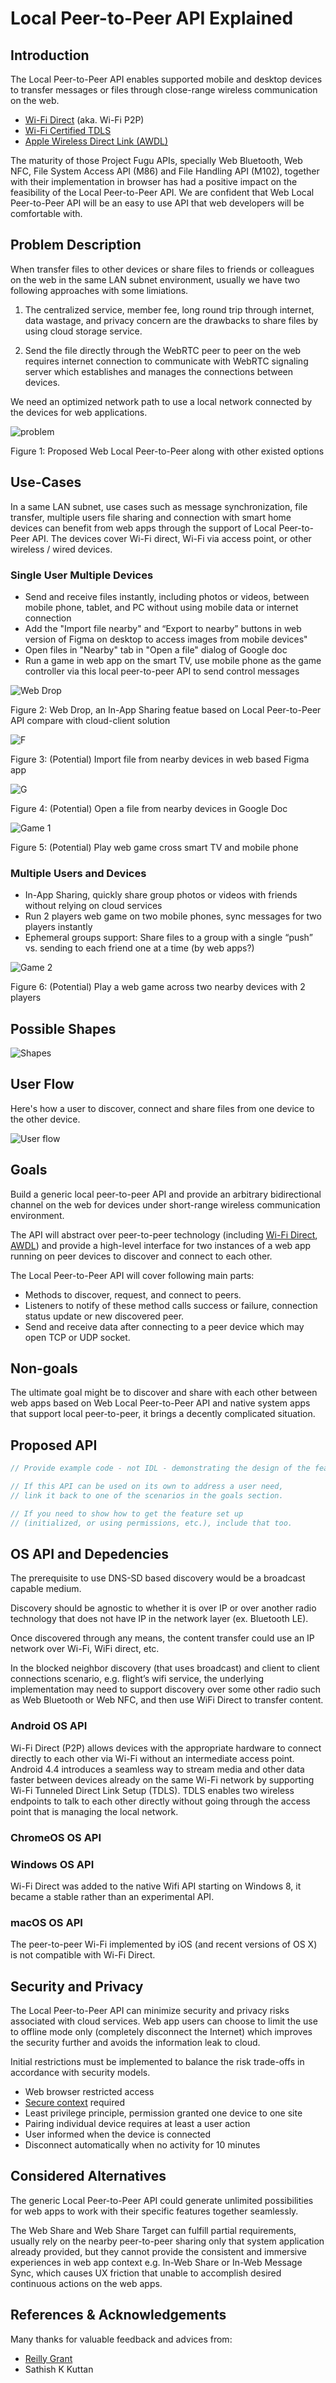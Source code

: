 # Local Peer-to-Peer API Explained

## Introduction

The Local Peer-to-Peer API enables supported mobile and desktop devices to transfer messages or files through close-range wireless communication on the web.

- [Wi-Fi Direct](https://www.wi-fi.org/discover-wi-fi/wi-fi-direct) (aka. Wi-Fi P2P)
- [Wi-Fi Certified TDLS](https://www.wi-fi.org/news-events/newsroom/wi-fi-alliance-now-certifying-tunneled-direct-link-setup)
- [Apple Wireless Direct Link (AWDL)](https://owlink.org/wiki/#what-is-apple-wireless-direct-link-awdl)

The maturity of those Project Fugu APIs, specially Web Bluetooth, Web NFC, File System Access API (M86) and File Handling API (M102), together with their implementation in browser has had a positive impact on the feasibility of the Local Peer-to-Peer API. We are confident that Web Local Peer-to-Peer API will be an easy to use API that web developers will be comfortable with.

## Problem Description

When transfer files to other devices or share files to friends or colleagues on the web in the same LAN subnet environment, usually we have two following approaches with some limiations.

1. The centralized service, member fee, long round trip through internet, data wastage, and privacy concern are the drawbacks to share files by using cloud storage service.

2. Send the file directly through the WebRTC peer to peer on the web requires internet connection to communicate with WebRTC signaling server which establishes and manages the connections between devices.

We need an optimized network path to use a local network connected by the devices for web applications.

![problem](./mocks/problem.svg)

Figure 1: Proposed Web Local Peer-to-Peer along with other existed options

## Use-Cases

In a same LAN subnet, use cases such as message synchronization, file transfer, multiple users file sharing and connection with smart home devices can benefit from web apps through the support of Local Peer-to-Peer API. The devices cover Wi-Fi direct, Wi-Fi via access point, or other wireless / wired devices.

### Single User Multiple Devices

- Send and receive files instantly, including photos or videos, between mobile phone, tablet, and PC without using mobile data or internet connection
- Add the "Import file nearby" and “Export to nearby” buttons in web version of Figma on desktop to access images from mobile devices"
- Open files in "Nearby" tab in "Open a file" dialog of Google doc
- Run a game in web app on the smart TV, use mobile phone as the game controller via this local peer-to-peer API to send control messages

![Web Drop](./mocks/drop.svg)

Figure 2: Web Drop, an In-App Sharing featue based on Local Peer-to-Peer API compare with cloud-client solution

![F](./mocks/n1.svg)

Figure 3: (Potential) Import file from nearby devices in web based Figma app

![G](./mocks/n2.svg)

Figure 4: (Potential) Open a file from nearby devices in Google Doc

![Game 1](./mocks/n3.svg)

Figure 5: (Potential) Play web game cross smart TV and mobile phone

### Multiple Users and Devices

- In-App Sharing, quickly share group photos or videos with friends without relying on cloud services
- Run 2 players web game on two mobile phones, sync messages for two players instantly
- Ephemeral groups support: Share files to a group with a single “push” vs. sending to each friend one at a time (by web apps?)

![Game 2](./mocks/n4.svg)

Figure 6: (Potential) Play a web game across two nearby devices with 2 players

## Possible Shapes

![Shapes](./mocks/shape.svg)

## User Flow

Here's how a user to discover, connect and share files from one device to the other device.

![User flow](./mocks/userflow.svg)

## Goals

Build a generic local peer-to-peer API and provide an arbitrary bidirectional channel on the web for devices under short-range wireless communication environment.

The API will abstract over peer-to-peer technology (including [Wi-Fi Direct](https://www.wi-fi.org/discover-wi-fi/wi-fi-direct), [AWDL](https://owlink.org/wiki/#what-is-apple-wireless-direct-link-awdl)) and provide a high-level interface for two instances of a web app running on peer devices to discover and connect to each other.

The Local Peer-to-Peer API will cover following main parts:

- Methods to discover, request, and connect to peers.
- Listeners to notify of these method calls success or failure, connection status update or new discovered peer.
- Send and receive data after connecting to a peer device which may open TCP or UDP socket.

## Non-goals

The ultimate goal might be to discover and share with each other between web apps based on Web Local Peer-to-Peer API and native system apps that support local peer-to-peer, it brings a decently complicated situation.

## Proposed API

```js
// Provide example code - not IDL - demonstrating the design of the feature.

// If this API can be used on its own to address a user need,
// link it back to one of the scenarios in the goals section.

// If you need to show how to get the feature set up
// (initialized, or using permissions, etc.), include that too.
```

## OS API and Depedencies

The prerequisite to use DNS-SD based discovery would be a broadcast capable medium.

Discovery should be agnostic to whether it is over IP or over another radio technology that does not have IP in the network layer (ex. Bluetooth LE). 

Once discovered through any means, the content transfer could use an IP network over Wi-Fi, WiFi direct, etc.

In the blocked neighbor discovery (that uses broadcast) and client to client connections scenario, e.g. flight’s wifi service, the underlying implementation may need to support discovery over some other radio such as Web Bluetooth or Web NFC, and then use WiFi Direct to transfer content.

### Android OS API

Wi-Fi Direct (P2P) allows devices with the appropriate hardware to connect directly to each other via Wi-Fi without an intermediate access point. Android 4.4 introduces a seamless way to stream media and other data faster between devices already on the same Wi-Fi network by supporting Wi-Fi Tunneled Direct Link Setup (TDLS). TDLS enables two wireless endpoints to talk to each other directly without going through the access point that is managing the local network.

### ChromeOS OS API

### Windows OS API

Wi-Fi Direct was added to the native Wifi API starting on Windows 8, it became a stable rather than an experimental API.

### macOS OS API

The peer-to-peer Wi-Fi implemented by iOS (and recent versions of OS X) is not compatible with Wi-Fi Direct.

## Security and Privacy

The Local Peer-to-Peer API can minimize security and privacy risks associated with cloud services. Web app users can choose to limit the use to offline mode only (completely disconnect the Internet) which improves the security further and avoids the information leak to cloud.

Initial restrictions must be implemented to balance the risk trade-offs in accordance with security models.

- Web browser restricted access
- [Secure context](https://w3c.github.io/webappsec-secure-contexts/) required
- Least privilege principle, permission granted one device to one site
- Pairing individual device requires at least a user action
- User informed when the device is connected
- Disconnect automatically when no activity for 10 minutes

## Considered Alternatives

The generic Local Peer-to-Peer API could generate unlimited possibilities for web apps to work with their specific features together seamlessly.

The Web Share and Web Share Target can fulfill partial requirements, usually rely on the nearby peer-to-peer sharing only that system application already provided, but they cannot provide the consistent and immersive experiences in web app context e.g. In-Web Share or In-Web Message Sync, which causes UX friction that unable to accomplish desired continuous actions on the web apps.

## References & Acknowledgements

Many thanks for valuable feedback and advices from:

- [Reilly Grant](https://github.com/reillyeon)
- Sathish K Kuttan
